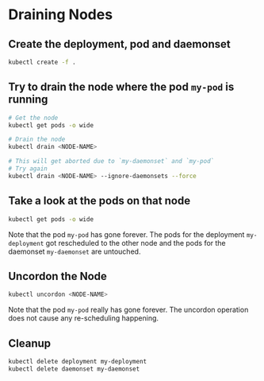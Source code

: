 # Draining Nodes

## Create the deployment, pod and daemonset

```bash
kubectl create -f .
```
## Try to drain the node where the pod `my-pod` is running

```bash
# Get the node
kubectl get pods -o wide

# Drain the node
kubectl drain <NODE-NAME>

# This will get aborted due to `my-daemonset` and `my-pod`
# Try again
kubectl drain <NODE-NAME> --ignore-daemonsets --force
```

## Take a look at the pods on that node

```bash
kubectl get pods -o wide
```

Note that the pod `my-pod` has gone forever. The pods for the deployment `my-deployment` got rescheduled to the other node and the pods for the daemonset `my-daemonset` are untouched.

## Uncordon the Node

```bash
kubectl uncordon <NODE-NAME>
```

Note that the pod `my-pod` really has gone forever. The uncordon operation does not cause any re-scheduling happening.

## Cleanup

```bash
kubectl delete deployment my-deployment
kubectl delete daemonset my-daemonset
```